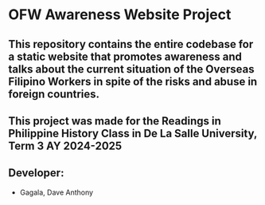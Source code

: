 # OFW Awareness Website Project

## This repository contains the entire codebase for a static website that promotes awareness and talks about the current situation of the Overseas Filipino Workers in spite of the risks and abuse in foreign countries.
## This project was made for the Readings in Philippine History Class in De La Salle University, Term 3 AY 2024-2025

## Developer:
- Gagala, Dave Anthony
